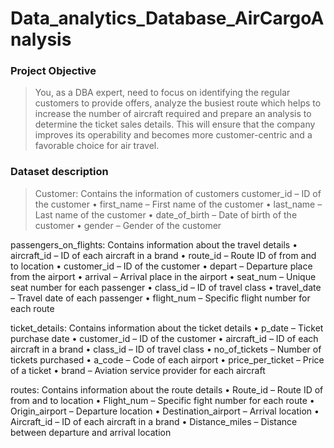 # Data_analytics_Database_AirCargoAnalysis
### Project Objective
>You, as a DBA expert, need to focus on identifying the regular customers to provide offers,
>analyze the busiest route which helps to increase the number of aircraft required and prepare an analysis to determine the ticket sales details.
> This will ensure that the company improves its operability and becomes more customer-centric and a favorable choice for air travel.
>
### Dataset description
> Customer: Contains the information of customers
	customer_id – ID of the customer
•	first_name – First name of the customer
•	last_name – Last name of the customer
•	date_of_birth – Date of birth of the customer
•	gender – Gender of the customer
 
passengers_on_flights: Contains information about the travel details
•	aircraft_id – ID of each aircraft in a brand
•	route_id – Route ID of from and to location
•	customer_id – ID of the customer
•	depart – Departure place from the airport
•	arrival – Arrival place in the airport
•	seat_num – Unique seat number for each passenger
•	class_id – ID of travel class
•	travel_date – Travel date of each passenger
•	flight_num – Specific flight number for each route
 
 
ticket_details: Contains information about the ticket details
•	p_date – Ticket purchase date
•	customer_id – ID of the customer
•	aircraft_id – ID of each aircraft in a brand
•	class_id – ID of travel class
•	no_of_tickets – Number of tickets purchased
•	a_code – Code of each airport
•	price_per_ticket – Price of a ticket
•	brand – Aviation service provider for each aircraft
 
routes: Contains information about the route details
•	Route_id – Route ID of from and to location
•	Flight_num – Specific fight number for each route
•	Origin_airport – Departure location
•	Destination_airport – Arrival location
•	Aircraft_id – ID of each aircraft in a brand
•	Distance_miles – Distance between departure and arrival location
